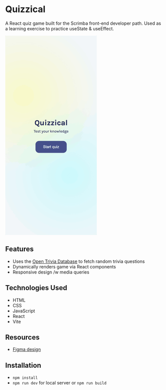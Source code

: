 # Quizzical

A React quiz game built for the Scrimba front-end developer path. Used as a learning exercise to practice useState & useEffect.

![Quizzical Screenshot](./public/quizzical-animation.gif)

## Features

- Uses the [Open Trivia Database](https://opentdb.com/) to fetch random trivia questions
- Dynamically renders game via React components
- Responsive design /w media queries

## Technologies Used

- HTML
- CSS
- JavaScript
- React
- Vite

## Resources

- [Figma design](https://www.figma.com/design/E9S5iPcm10f0RIHK8mCqKL/Quizzical-App)

## Installation

- `npm install`
- `npm run dev` for local server or `npm run build`